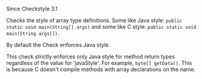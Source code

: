 Since Checkstyle 3.1

Checks the style of array type definitions. Some like Java style:
`public static void main(String[] args)` and some like
C style: `public static void main(String args[])`.

By default the Check enforces Java style.

This check strictly enforces only Java style for method return types
regardless of the value for 'javaStyle'. For example, `byte[] getData()`.
This is because C doesn't compile methods with array declarations on the name.
